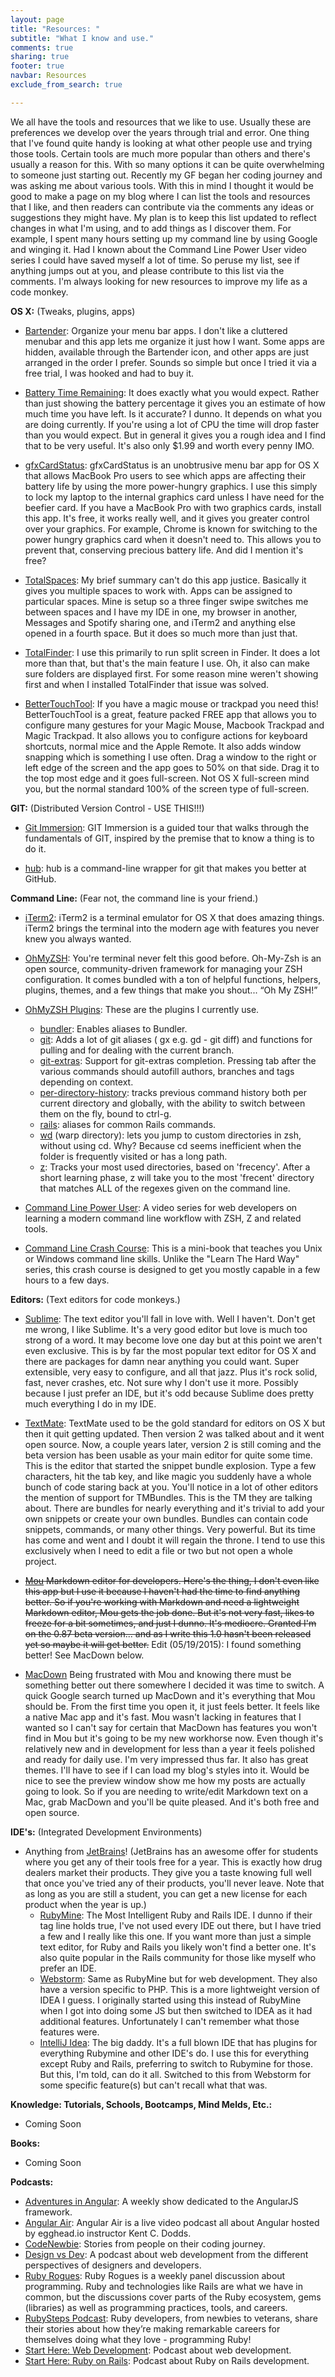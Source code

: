 ```yaml
---
layout: page
title: "Resources: "
subtitle: "What I know and use."
comments: true
sharing: true
footer: true
navbar: Resources
exclude_from_search: true

---
```


We all have the tools and resources that we like to use. Usually these are preferences we develop over the years through trial and error. One thing that I've found quite handy is looking at what other people use and trying those tools. Certain tools are much more popular than others and there's usually a reason for this. With so many options it can be quite overwhelming to someone just starting out. Recently my GF began her coding journey and was asking me about various tools. With this in mind I thought it would be good to make a page on my blog where I can list the tools and resources that I like, and then readers can contribute via the comments any ideas or suggestions they might have. My plan is to keep this list updated to reflect changes in what I'm using, and to add things as I discover them. For example, I spent many hours setting up my command line by using Google and winging it. Had I known about the Command Line Power User video series I could have saved myself a lot of time. So peruse my list, see if anything jumps out at you, and please contribute to this list via the comments. I'm always looking for new resources to improve my life as a code monkey.

**OS X:** (Tweaks, plugins, apps)

* [Bartender](http://www.macbartender.com/): Organize your menu bar apps. I don't like a cluttered menubar and this app lets me organize it just how I want. Some apps are hidden, available through the Bartender icon, and other apps are just arranged in the order I prefer. Sounds so simple but once I tried it via a free trial, I was hooked and had to buy it.

* [Battery Time Remaining](https://itunes.apple.com/us/app/battery-time-remaining/id551420833?mt=12): It does exactly what you would expect. Rather than just showing the battery percentage it gives you an estimate of how much time you have left. Is it accurate? I dunno. It depends on what you are doing currently. If you're using a lot of CPU the time will drop faster than you would expect. But in general it gives you a rough idea and I find that to be very useful. It's also only $1.99 and worth every penny IMO.

* [gfxCardStatus](https://gfx.io/): gfxCardStatus is an unobtrusive menu bar app for OS X that allows MacBook Pro users to see which apps are affecting their battery life by using the more power-hungry graphics. I use this simply to lock my laptop to the internal graphics card unless I have need for the beefier card. If you have a MacBook Pro with two graphics cards, install this app. It's free, it works really well, and it gives you greater control over your graphics. For example, Chrome is known for switching to the power hungry graphics card when it doesn't need to. This allows you to prevent that, conserving precious battery life. And did I mention it's free?

* [TotalSpaces](http://totalspaces.binaryage.com/): My brief summary can't do this app justice. Basically it gives you multiple spaces to work with. Apps can be assigned to particular spaces. Mine is setup so a three finger swipe switches me between spaces and I have my IDE in one, my browser in another, Messages and Spotify sharing one, and iTerm2 and anything else opened in a fourth space. But it does so much more than just that.

* [TotalFinder](http://totalfinder.binaryage.com/): I use this primarily to run split screen in Finder. It does a lot more than that, but that's the main feature I use. Oh, it also can make sure folders are displayed first. For some reason mine weren't showing first and when I installed TotalFinder that issue was solved.

* [BetterTouchTool](http://www.bettertouchtool.net/): If you have a magic mouse or trackpad you need this! BetterTouchTool is a great, feature packed FREE app that allows you to configure many gestures for your Magic Mouse, Macbook Trackpad and Magic Trackpad. It also allows you to configure actions for keyboard shortcuts, normal mice and the Apple Remote. It also adds window snapping which is something I use often. Drag a window to the right or left edge of the screen and the app goes to 50% on that side. Drag it to the top most edge and it goes full-screen. Not OS X full-screen mind you, but the normal standard 100% of the screen type of full-screen.

**GIT:** (Distributed Version Control - USE THIS!!!)

* [Git Immersion](http://gitimmersion.com/index.html): GIT Immersion is a guided tour that walks through the fundamentals of GIT, inspired by the premise that to know a thing is to do it.

* [hub](https://hub.github.com/): hub is a command-line wrapper for git that makes you better at GitHub.

	
**Command Line:** (Fear not, the command line is your friend.)

* [iTerm2](https://www.iterm2.com/): iTerm2 is a terminal emulator for OS X that does amazing things. iTerm2 brings the terminal into the modern age with features you never knew you always wanted.

* [OhMyZSH](http://ohmyz.sh/): You're terminal never felt this good before. Oh-My-Zsh is an open source, community-driven framework for managing your ZSH configuration. It comes bundled with a ton of helpful functions, helpers, plugins, themes, and a few things that make you shout... “Oh My ZSH!”

* [OhMyZSH Plugins](/oh-my-zsh/wiki/Plugins): These are the plugins I currently use.
    + [bundler](): Enables aliases to Bundler.
    + [git](https://github.com/robbyrussell/oh-my-zsh/wiki/Plugins#git): Adds a lot of git aliases ( gx e.g. gd - git diff) and functions for pulling and for dealing with the current branch.
    + [git-extras](https://github.com/robbyrussell/oh-my-zsh/wiki/Plugins#git-extras): Support for git-extras completion. Pressing tab after the various commands should autofill authors, branches and tags depending on context.
    + [per-directory-history](https://github.com/robbyrussell/oh-my-zsh/wiki/Plugins#per-directory-history): tracks previous command history both per current directory and globally, with the ability to switch between them on the fly, bound to ctrl-g.
    + [rails](https://github.com/robbyrussell/oh-my-zsh/wiki/Plugins#rails): aliases for common Rails commands.
    + [wd](https://github.com/robbyrussell/oh-my-zsh/wiki/Plugins#wd) (warp directory): lets you jump to custom directories in zsh, without using cd. Why? Because cd seems inefficient when the folder is frequently visited or has a long path.
    + [z](https://github.com/robbyrussell/oh-my-zsh/tree/master/plugins/z): Tracks your most used directories, based on 'frecency'. After  a  short  learning  phase, z will take you to the most 'frecent' directory that matches ALL of the regexes given on the command line.

* [Command Line Power User](http://commandlinepoweruser.com/): A video series for web developers on learning a modern command line workflow with ZSH, Z and related tools.

* [Command Line Crash Course](http://cli.learncodethehardway.org/): This is a mini-book that teaches you Unix or Windows command line skills. Unlike the "Learn The Hard Way" series, this crash course is designed to get you mostly capable in a few hours to a few 	days.

**Editors:** (Text editors for code monkeys.)

* [Sublime](http://www.sublimetext.com/): The text editor you'll fall in love with. Well I haven't. Don't get me wrong, I like Sublime. It's a very good editor but love is much too strong of a word. It may become love one day but at this point we aren't even exclusive. This is by far the most popular text editor for OS X and there are packages for damn near anything you could want. Super extensible, very easy to configure, and all that jazz. Plus it's rock solid, fast, never crashes, etc. Not sure why I don't use it more. Possibly because I just prefer an IDE, but it's odd because Sublime does pretty much everything I do in my IDE.

* [TextMate](https://macromates.com/): TextMate used to be the gold standard for editors on OS X but then it quit getting updated. Then version 2 was talked about and it went open source. Now, a couple years later, version 2 is still coming and the beta version has been usable as your main editor for quite some time. This is the editor that started the snippet bundle explosion. Type a few characters, hit the tab key, and like magic you suddenly have a whole bunch of code staring back at you. You'll notice in a lot of other editors the mention of support for TMBundles. This is the TM they are talking about. There are bundles for nearly everything and it's trivial to add your own snippets or create your own bundles. Bundles can contain code snippets, commands, or many other things. Very powerful. But its time has come and went and I doubt it will regain the throne. I tend to use this exclusively when I need to edit a file or two but not open a whole project.

* ~~[Mou](http://25.io/mou/) Markdown editor for developers. Here's the thing, I don't even like this app but I use it because I haven't had the time to find anything better. So if you're working with Markdown and need a lightweight Markdown editor, Mou gets the job done. But it's not very fast, likes to freeze for a bit sometimes, and just I dunno. It's mediocre. Granted I'm on the 0.87 beta version... and as I write this 1.0 hasn't been released yet so maybe it will get better.~~ Edit (05/19/2015): I found something better! See MacDown below. 

* [MacDown](http://macdown.uranusjr.com/) Being frustrated with Mou and knowing there must be something better out there somewhere I decided it was time to switch. A quick Google search turned up MacDown and it's everything that Mou should be. From the first time you open it, it just feels better. It feels like a native Mac app and it's fast. Mou wasn't lacking in features that I wanted so I can't say for certain that MacDown has features you won't find in Mou but it's going to be my new workhorse now. Even though it's relatively new and in development for less than a year it feels polished and ready for daily use. I'm very impressed thus far. It also has great themes. I'll have to see if I can load my blog's styles into it. Would be nice to see the preview window show me how my posts are actually going to look. So if you are needing to write/edit Markdown text on a Mac, grab MacDown and you'll be quite pleased. And it's both free and open source.

**IDE's:** (Integrated Development Environments)

* Anything from [JetBrains](https://www.jetbrains.com/)! (JetBrains has an awesome offer for students where you get any of their tools free for a year. This is exactly how drug dealers market their products. They give you a taste knowing full well that once you've tried any of their products, you'll never leave. Note that as long as you are still a student, you can get a new license for each product when the year is up.)
    + [RubyMine](https://www.jetbrains.com/ruby/): The Most Intelligent Ruby and Rails IDE. I dunno if their tag line holds true, I've not used every IDE out there, but I have tried a few and I really like this one. If you want more than just a simple text editor, for Ruby and Rails you likely won't find a better one. It's also quite popular in the Rails community for those like myself who prefer an IDE.
    + [Webstorm](https://www.jetbrains.com/webstorm/): Same as RubyMine but for web development. They also have a version specific to PHP. This is a more lightweight version of IDEA I guess. I originally started using this instead of RubyMine when I got into doing some JS but then switched to IDEA as it had additional features. Unfortunately I can't remember what those features were.
    + [IntelliJ Idea](https://www.jetbrains.com/idea/): The big daddy. It's a full blown IDE that has plugins for everything Rubymine and other IDE's do. I use this for everything except Ruby and Rails, preferring to switch to Rubymine for those. But this, I'm told, can do it all. Switched to this from Webstorm for some specific feature(s) but can't recall what that was.
    
**Knowledge: Tutorials, Schools, Bootcamps, Mind Melds, Etc.:**

* Coming Soon
    
**Books:**

* Coming Soon
    
**Podcasts:**

* [Adventures in Angular](http://devchat.tv/adventures-in-angular): A weekly show dedicated to the AngularJS framework.
* [Angular Air](http://angular-air.com/): Angular Air is a live video podcast all about Angular hosted by egghead.io instructor Kent C. Dodds.
* [CodeNewbie](http://www.codenewbie.org/podcast): Stories from people on their coding journey.
* [Design vs Dev](http://agileleague.com/feed/podcast): A podcast about web development from the different perspectives of designers and developers.
* [Ruby Rogues](http://feeds.feedwrench.com/RubyRogues.rss): Ruby Rogues is a weekly panel discussion about programming. Ruby and technologies like Rails are what we have in common, but the discussions cover parts of the Ruby ecosystem, gems (libraries) as well as programming practices, tools, and careers.
* [RubySteps Podcast](http://feeds.soundcloud.com/users/soundcloud:users:144422125/sounds.rss): Ruby developers, from newbies to veterans, share their stories about how they’re making remarkable careers for themselves doing what they love - programming Ruby!
* [Start Here: Web Development](http://starthere.fm/category/webdev): Podcast about web development.
* [Start Here: Ruby on Rails](http://starthere.fm/category/rubyonrails): Podcast about Ruby on Rails development.


